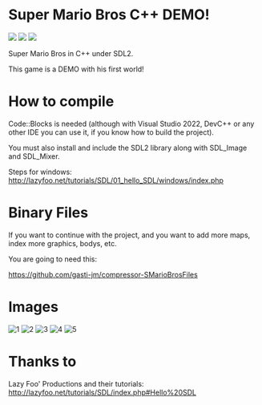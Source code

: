 # Super Mario Bros C++ DEMO!
<a target="_blank"><img src="https://img.shields.io/badge/Build%20for-Windows-0078D6.svg"></img></a>
<a target="_blank"><img src="https://img.shields.io/badge/Made%20in-Code::Blocks-e92727.svg"></img></a>
<a target="_blank"><img src="https://img.shields.io/badge/License-General%20Public%20License%203.0-e98227.svg"></img></a>

Super Mario Bros in C++ under SDL2. 

This game is a DEMO with his first world!

# How to compile
Code::Blocks is needed (although with Visual Studio 2022, DevC++ or any other IDE you can use it, if you know how to build the project).

You must also install and include the SDL2 library along with SDL_Image and SDL_Mixer.

Steps for windows: http://lazyfoo.net/tutorials/SDL/01_hello_SDL/windows/index.php

# Binary Files
If you want to continue with the project, and you want to add more maps, index more graphics, bodys, etc.

You are going to need this:

https://github.com/gasti-jm/compressor-SMarioBrosFiles

# Images
![1](https://user-images.githubusercontent.com/82490615/141695505-c4091ea2-2b91-4fbc-ba62-76629805a416.png)
![2](https://user-images.githubusercontent.com/82490615/141695507-634e1b71-1689-46c9-a115-a1b3a296bf1f.png)
![3](https://user-images.githubusercontent.com/82490615/141695508-89d8eff7-d2da-476b-a201-4bffda130b0d.png)
![4](https://user-images.githubusercontent.com/82490615/141695509-8497b065-7922-43ff-a677-7882b6235016.png)
![5](https://user-images.githubusercontent.com/82490615/141695510-dff6e64d-06d2-4f62-ae3e-f0c527268700.png)


# Thanks to
Lazy Foo' Productions and their tutorials: http://lazyfoo.net/tutorials/SDL/index.php#Hello%20SDL
